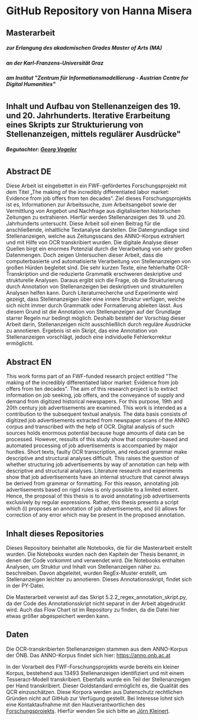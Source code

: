 # GitHub Repository von Hanna Misera


## Masterarbeit 

##### zur Erlangung des akademischen Grades Master of Arts (MA) 

##### an der Karl-Franzens-Universität Graz 
##### am Institut "Zentrum für Informationsmodellierung - Austrian Centre for Digital Humanities"

#


## Inhalt und Aufbau von Stellenanzeigen des 19. und 20. Jahrhunderts. Iterative Erarbeitung eines Skripts zur Strukturierung von Stellenanzeigen, mittels regulärer Ausdrücke" 



##### Begutachter: [Georg Vogeler](https://online.uni-graz.at/kfu_online/visitenkarte.show_vcard?pPersonenGruppe=3&pPersonenId=27A89EA24D11359E)
#



## Abstract DE
Diese Arbeit ist eingebettet in ein FWF-gefördertes Forschungsprojekt mit dem Titel „The making of the incredibly differentiated labor market: Evidence from job offers from ten decades“. Ziel dieses Forschungsprojekts ist es, Informationen zur Arbeitssuche, zum Arbeitsangebot sowie der Vermittlung von Angebot und Nachfrage aus digitalisierten historischen Zeitungen zu extrahieren. Hierfür werden Stellenanzeigen des 19. und 20. Jahrhunderts untersucht. Diese Arbeit soll einen Beitrag für die anschließende, inhaltliche Textanalyse darstellen.
Die Datengrundlage sind Stellenanzeigen, welche aus Zeitungsscans des ANNO-Korpus extrahiert und mit Hilfe von OCR transkribiert wurden. Die digitale Analyse dieser Quellen birgt ein enormes Potenzial durch die Verarbeitung von sehr großen Datenmengen. 
Doch zeigen Untersuchen dieser Arbeit, dass die computerbasierte und automatisierte Verarbeitung von Stellenanzeigen von großen Hürden begleitet sind. Die sehr kurzen Texte, eine fehlerhafte OCR-Transkription und die reduzierte Grammatik erschweren deskriptive und strukturelle Analysen. Daraus ergibt sich die Frage, ob die Strukturierung durch Annotation von Stellenanzeigen bei deskriptiven und strukturellen Analysen helfen kann. 
Durch Literaturrecherche und Experimente wird gezeigt, dass Stellenanzeigen über eine innere Struktur verfügen, welche sich nicht immer durch Grammatik oder Formatierung ableiten lässt.
Aus diesem Grund ist die Annotation von Stellenanzeigen auf der Grundlage starrer Regeln nur bedingt möglich. 
Deshalb besteht der Vorschlag dieser Arbeit darin, Stellenanzeigen nicht ausschließlich durch reguläre Ausdrücke zu annotieren. Ergebnis ist ein Skript, das eine Annotation von Stellenanzeigen vorschlägt, jedoch eine individuelle Fehlerkorrektur ermöglicht.

## Abstract EN
This work forms part of an FWF-funded research project entitled "The making of the incredibly differentiated labor market: Evidence from job offers from ten decades". The aim of this research project is to extract information on job seeking, job offers, and the conveyance of supply and demand from digitized historical newspapers. For this purpose, 19th and 20th century job advertisements are examined. This work is intended as a contribution to the subsequent textual analysis.
The data basis consists of digitized job advertisements extracted from newspaper scans of the ANNO corpus and transcribed with the help of OCR. Digital analysis of such sources holds enormous potential because huge amounts of data can be processed. 
However, ressults of this study show that computer-based and automated processing of job advertisements is accompanied by major hurdles. Short texts, faulty OCR transcription, and reduced grammar make descriptive and structural analyses difficult. This raises the question of whether structuring job advertisements by way of annotation can help with descriptive and structural analyses. 
Literature research and experiments show that job advertisements have an internal structure that cannot always be derived from grammar or formatting.
For this reason, annotating job advertisements based on rigid rules is only possible to a limited extent. 
Hence, the proposal of this thesis is to avoid annotating job advertisements exclusively by regular expressions. Rather, this thesis presents a script which (i) proposes an annotation of job advertisements, and (ii) allows for correction of any error which may be present in the proposed annotation.


## Inhalt dieses Repositories 
Dieses Repository beinhaltet alle Notebooks, die für die Masterarbeit erstellt wurden. 
Die Notebooks wurden nach den Kapiteln der Thesis benannt, in denen der Code vorkommt und verwendet wird. 
Die Notebooks enthalten Analysen, um Struktur und Inhalt von Stellenanzeigen näher  zu. beschreiben. Davon abgeleitet, wurden RegEx-Muster erstellt, um Stellenanzeigen leichter zu annotieren. Dieses Annotationsskript, findet sich in der PY-Datei. 

Die Masterarbeit verweist auf das Skript 5.2.2_regex_annotation_skript.py, da der Code des Annotationsskript nicht separat in der Arbeit abgedruckt wird. Auch das Flow Chart ist im Repository zu finden, da die Datei hier etwas größer abgespeichert werden kann. 


## Daten 
Die OCR-transkribierten Stellenanzeigen stammen aus dem ANNO-Korpus der ÖNB. Das ANNO-Korpus findet sich hier: https://anno.onb.ac.at 

In der Vorarbeit des FWF-Forschungsprojekts wurde bereits ein kleiner Korpus, bestehend aus 13493 Stellenanzeigen identifiziert und mit einem Tesseract-Modell transkribiert. Ebenfalls wurde ein Teil der Stellenanzeigen per Hand transkribiert. Dieser Goldstandard ermöglicht es, die Qualität des QCR einzuschätzen.
Diese Korpora werden aus Datenschutz rechtlichen Gründen nicht auf GitHub zur Verfügung gestellt. Bei Interesse lohnt sich eine Kontaktaufnahme mit den Hautverantwortlichen des [Forschungsprojekts](https://online.uni-graz.at/kfu_online/wbForschungsportal.cbShowPortal?pPersonNr=80075&pMode=E&pCallType=PROJ&pLevel=PERS). 
Hierfür wenden Sie sich bitte an [Jörn Kleinert](https://online.uni-graz.at/kfu_online/visitenkarte.show_vcard?pPersonenId=3C898C155E0707D9&pPersonenGruppe=3). 
